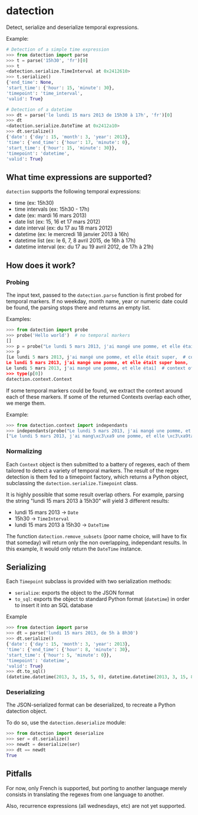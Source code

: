 # datection

Detect, serialize and deserialize temporal expressions.

Example:
```python
# Detection of a simple time expression
>>> from datection import parse
>>> t = parse('15h30', 'fr')[0]
>>> t
<datection.serialize.TimeInterval at 0x2412610>
>>> t.serialize()
{'end_time': None,
'start_time': {'hour': 15, 'minute': 30},
'timepoint': 'time_interval',
'valid': True}

# Detection of a datetime
>>> dt = parse('le lundi 15 mars 2013 de 15h30 à 17h', 'fr')[0]
>>> dt
<datection.serialize.DateTime at 0x2412a10>
>>> dt.serialize()
{'date': {'day': 15, 'month': 3, 'year': 2013},
'time': {'end_time': {'hour': 17, 'minute': 0},
'start_time': {'hour': 15, 'minute': 30}},
'timepoint': 'datetime',
'valid': True}
```

## What time expressions are supported?

``datection`` supports the following temporal expressions:

* time (ex: 15h30)
* time intervals (ex: 15h30 - 17h)
* date (ex: mardi 16 mars 2013)
* date list (ex: 15, 16 et 17 mars 2012)
* date interval (ex: du 17 au 18 mars 2012)
* datetime (ex: le mercredi 18 janvier 2013 à 16h)
* datetime list (ex: le 6, 7, 8 avril 2015, de 16h à 17h)
* datetime interval (ex: du 17 au 19 avril 2012, de 17h à 21h)

## How does it work?

### Probing
The input text, passed to the ``datection.parse`` function is first probed for temporal markers.
If no weekday, month name, year or numeric date could be found, the parsing stops there and returns an empty list.

Examples:
```python
>>> from datection import probe
>>> probe('Hello world')  # no temporal markers
[]
>>> p = probe("Le lundi 5 mars 2013, j'ai mangé une pomme, et elle était super bonne bonne bonne, comme le jour", 'fr')
>>> p
[Le lundi 5 mars 2013, j'ai mangé une pomme, et elle était super,  # context of 'lundi'
Le lundi 5 mars 2013, j'ai mangé une pomme, et elle était super bonn,  # context of 'mars'
Le lundi 5 mars 2013, j'ai mangé une pomme, et elle étai]  # context of '2013'
>>> type(p[0])
datection.context.Context
```

If some temporal markers could be found, we extract the context around each of these markers.
If some of the returned Contexts overlap each other, we merge them.

Example:
```python
>>> from datection.context import independants
>>> independants(probe("Le lundi 5 mars 2013, j'ai mangé une pomme, et elle était super bonne bonne bonne, comme le jour", 'fr'))
["Le lundi 5 mars 2013, j'ai mang\xc3\xa9 une pomme, et elle \xc3\xa9tait super bonn"]
```

### Normalizing
Each ``Context`` object is then submitted to a battery of regexes, each of them tailored to detect a variety of temporal markers.
The result of the regex detection is them fed to a timepoint factory, which returns a Python object, subclassing the ``datection.serialize.Timepoint`` class.

It is highly possible that some result overlap others. For example, parsing the string "lundi 15 mars 2013 à 15h30" will yield 3 different results:

* lundi 15 mars 2013 → ``Date``
* 15h30 → ``TimeInterval``
* lundi 15 mars 2013 à 15h30 → ``DateTime``

The function ``datection.remove_subsets`` (poor name choice, will have to fix that someday) will return only the non overlapping, independant results.
In this example, it would only return the ``DateTime`` instance.


## Serializing
Each ``Timepoint`` subclass is provided with two serialization methods:

* ``serialize``: exports the object to the JSON format
* ``to_sql``: exports the object to standard Python format (``datetime``) in order to insert it into an SQL database

Example
```python
>>> from datection import parse
>>> dt = parse('lundi 15 mars 2013, de 5h à 8h30')
>>> dt.serialize()
{'date': {'day': 15, 'month': 3, 'year': 2013},
'time': {'end_time': {'hour': 8, 'minute': 30},
'start_time': {'hour': 5, 'minute': 0}},
'timepoint': 'datetime',
'valid': True}
>>> dt.to_sql()
(datetime.datetime(2013, 3, 15, 5, 0), datetime.datetime(2013, 3, 15, 8, 30))
```



### Deserializing
The JSON-serialized format can be deserialized, to recreate a Python datection object.

To do so, use the ``datection.deserialize`` module:
```python
>>> from datection import deserialize
>>> ser = dt.serialize()
>>> newdt = deserialize(ser)
>>> dt == newdt
True
```

## Pitfalls

For now, only French is supported, but porting to another language merely consists in translating the regexes from one language to another.

Also, recurrence expressions (all wednesdays, etc) are not yet supported.
